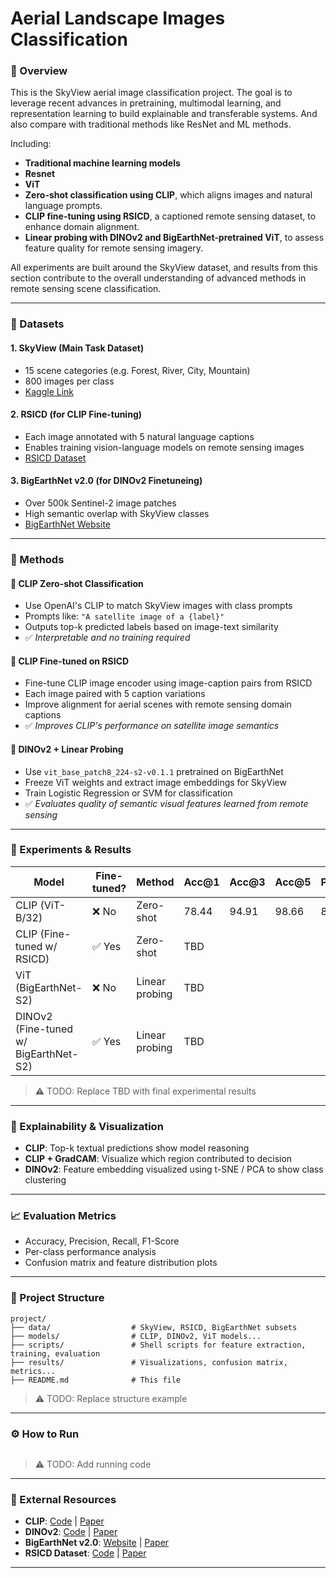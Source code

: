 # Aerial Landscape Images Classification

### 📌 Overview
This is the SkyView aerial image classification project. The goal is to leverage recent advances in pretraining, multimodal learning, and representation learning to build explainable and transferable systems. And also compare with traditional methods like ResNet and ML methods.

Including:

- **Traditional machine learning models**
- **Resnet**
- **ViT**
- **Zero-shot classification using CLIP**, which aligns images and natural language prompts.
- **CLIP fine-tuning using RSICD**, a captioned remote sensing dataset, to enhance domain alignment.
- **Linear probing with DINOv2 and BigEarthNet-pretrained ViT**, to assess feature quality for remote sensing imagery.

All experiments are built around the SkyView dataset, and results from this section contribute to the overall understanding of advanced methods in remote sensing scene classification.

---

### 📁 Datasets

#### 1. SkyView (Main Task Dataset)
- 15 scene categories (e.g. Forest, River, City, Mountain)
- 800 images per class
- [Kaggle Link](https://www.kaggle.com/datasets/ankit1743/skyview-an-aerial-landscape-dataset)

#### 2. RSICD (for CLIP Fine-tuning)
- Each image annotated with 5 natural language captions
- Enables training vision-language models on remote sensing images
- [RSICD Dataset](https://github.com/201528014227051/RSICD_optimal)

#### 3. BigEarthNet v2.0 (for DINOv2 Finetuneing)
- Over 500k Sentinel-2 image patches
- High semantic overlap with SkyView classes
- [BigEarthNet Website](https://bigearth.net)

---

### 🧠 Methods

#### 🔹 CLIP Zero-shot Classification
- Use OpenAI's CLIP to match SkyView images with class prompts
- Prompts like: `"A satellite image of a {label}"`
- Outputs top-k predicted labels based on image-text similarity
- ✅ *Interpretable and no training required*

#### 🔹 CLIP Fine-tuned on RSICD
- Fine-tune CLIP image encoder using image-caption pairs from RSICD
- Each image paired with 5 caption variations
- Improve alignment for aerial scenes with remote sensing domain captions
- ✅ *Improves CLIP's performance on satellite image semantics*

#### 🔹 DINOv2 + Linear Probing
- Use `vit_base_patch8_224-s2-v0.1.1` pretrained on BigEarthNet
- Freeze ViT weights and extract image embeddings for SkyView
- Train Logistic Regression or SVM for classification
- ✅ *Evaluates quality of semantic visual features learned from remote sensing*

---

### 🔬 Experiments & Results


| Model                                 | Fine-tuned? | Method         | Acc@1 | Acc@3 | Acc@5 | Precision | Recall | F1    |
| ------------------------------------- | ----------- | -------------- | ----- | ----- | ----- | --------- | ------ | ----- |
| CLIP (ViT-B/32)                       | ❌ No        | Zero-shot      | 78.44 | 94.91 | 98.66 | 80.85     | 78.44  | 77.33 |
| CLIP (Fine-tuned w/ RSICD)            | ✅ Yes       | Zero-shot      | TBD   |       |       |           |        |       |
| ViT (BigEarthNet-S2)                  | ❌ No        | Linear probing | TBD   |       |       |           |        |       |
| DINOv2 (Fine-tuned w/ BigEarthNet-S2) | ✅ Yes       | Linear probing | TBD   |       |       |           |        |       |

> ⚠️ TODO: Replace TBD with final experimental results

---

### 🧠 Explainability & Visualization
- **CLIP**: Top-k textual predictions show model reasoning
- **CLIP + GradCAM**: Visualize which region contributed to decision
- **DINOv2**: Feature embedding visualized using t-SNE / PCA to show class clustering

---

### 📈 Evaluation Metrics
- Accuracy, Precision, Recall, F1-Score
- Per-class performance analysis
- Confusion matrix and feature distribution plots

---

### 📂 Project Structure
```
project/
├── data/                  # SkyView, RSICD, BigEarthNet subsets
├── models/                # CLIP, DINOv2, ViT models...
├── scripts/               # Shell scripts for feature extraction, training, evaluation
├── results/               # Visualizations, confusion matrix, metrics...
├── README.md              # This file
```

> ⚠️ TODO: Replace structure example
---

### ⚙️ How to Run

```bash
```

> ⚠️ TODO: Add running code

---

### 🔗 External Resources
- **CLIP**: [Code](https://github.com/openai/CLIP) | [Paper](https://arxiv.org/abs/2103.00020)
- **DINOv2**: [Code](https://github.com/facebookresearch/dinov2) | [Paper](https://arxiv.org/abs/2304.07193)
- **BigEarthNet v2.0**: [Website](https://bigearth.net) | [Paper](https://arxiv.org/abs/2407.03653)
- **RSICD Dataset**: [Code](https://github.com/201528014227051/RSICD_optimal) | [Paper](https://arxiv.org/abs/1712.07835)

---


